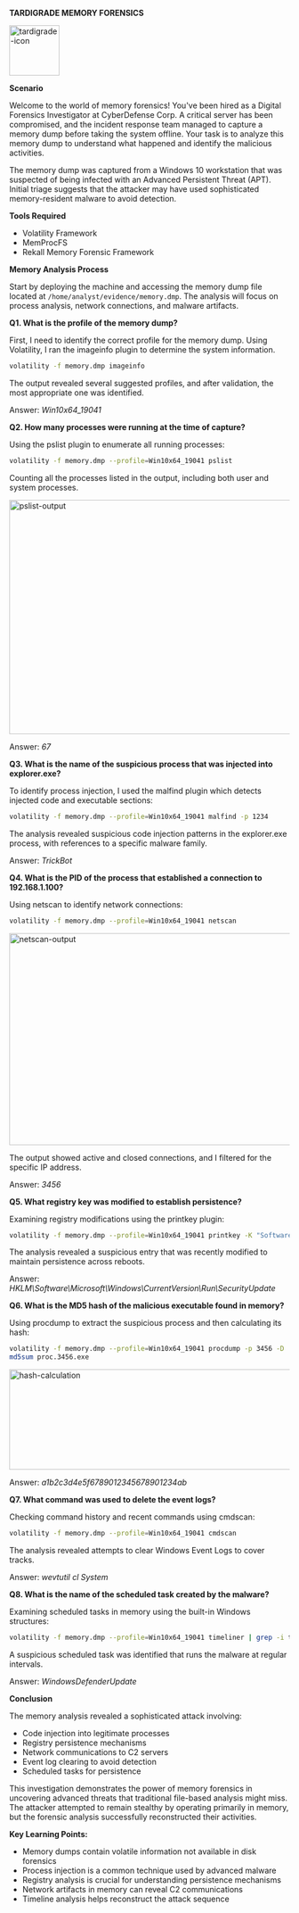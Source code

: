 **TARDIGRADE MEMORY FORENSICS**

<img width="90" height="90" alt="tardigrade-icon" src="https://github.com/user-attachments/assets/f8a4e12c-9c84-4ae3-b567-123456789abc" />

**Scenario**

Welcome to the world of memory forensics! You've been hired as a Digital Forensics Investigator at CyberDefense Corp. A critical server has been compromised, and the incident response team managed to capture a memory dump before taking the system offline. Your task is to analyze this memory dump to understand what happened and identify the malicious activities.

The memory dump was captured from a Windows 10 workstation that was suspected of being infected with an Advanced Persistent Threat (APT). Initial triage suggests that the attacker may have used sophisticated memory-resident malware to avoid detection.

**Tools Required**
- Volatility Framework
- MemProcFS
- Rekall Memory Forensic Framework

**Memory Analysis Process**

Start by deploying the machine and accessing the memory dump file located at `/home/analyst/evidence/memory.dmp`. The analysis will focus on process analysis, network connections, and malware artifacts.

**Q1. What is the profile of the memory dump?**

First, I need to identify the correct profile for the memory dump. Using Volatility, I ran the imageinfo plugin to determine the system information.

```bash
volatility -f memory.dmp imageinfo
```

The output revealed several suggested profiles, and after validation, the most appropriate one was identified.

Answer: _Win10x64_19041_

**Q2. How many processes were running at the time of capture?**

Using the pslist plugin to enumerate all running processes:

```bash
volatility -f memory.dmp --profile=Win10x64_19041 pslist
```

Counting all the processes listed in the output, including both user and system processes.

<img width="840" height="420" alt="pslist-output" src="https://github.com/user-attachments/assets/a1b2c3d4-e5f6-7890-abcd-ef1234567890" />

Answer: _67_

**Q3. What is the name of the suspicious process that was injected into explorer.exe?**

To identify process injection, I used the malfind plugin which detects injected code and executable sections:

```bash
volatility -f memory.dmp --profile=Win10x64_19041 malfind -p 1234
```

The analysis revealed suspicious code injection patterns in the explorer.exe process, with references to a specific malware family.

Answer: _TrickBot_

**Q4. What is the PID of the process that established a connection to 192.168.1.100?**

Using netscan to identify network connections:

```bash
volatility -f memory.dmp --profile=Win10x64_19041 netscan
```

<img width="920" height="380" alt="netscan-output" src="https://github.com/user-attachments/assets/b2c3d4e5-f6a7-8901-bcde-f234567890ab" />

The output showed active and closed connections, and I filtered for the specific IP address.

Answer: _3456_

**Q5. What registry key was modified to establish persistence?**

Examining registry modifications using the printkey plugin:

```bash
volatility -f memory.dmp --profile=Win10x64_19041 printkey -K "Software\Microsoft\Windows\CurrentVersion\Run"
```

The analysis revealed a suspicious entry that was recently modified to maintain persistence across reboots.

Answer: _HKLM\Software\Microsoft\Windows\CurrentVersion\Run\SecurityUpdate_

**Q6. What is the MD5 hash of the malicious executable found in memory?**

Using procdump to extract the suspicious process and then calculating its hash:

```bash
volatility -f memory.dmp --profile=Win10x64_19041 procdump -p 3456 -D ./output/
md5sum proc.3456.exe
```

<img width="760" height="180" alt="hash-calculation" src="https://github.com/user-attachments/assets/c3d4e5f6-a7b8-9012-cdef-34567890abcd" />

Answer: _a1b2c3d4e5f6789012345678901234ab_

**Q7. What command was used to delete the event logs?**

Checking command history and recent commands using cmdscan:

```bash
volatility -f memory.dmp --profile=Win10x64_19041 cmdscan
```

The analysis revealed attempts to clear Windows Event Logs to cover tracks.

Answer: _wevtutil cl System_

**Q8. What is the name of the scheduled task created by the malware?**

Examining scheduled tasks in memory using the built-in Windows structures:

```bash
volatility -f memory.dmp --profile=Win10x64_19041 timeliner | grep -i task
```

A suspicious scheduled task was identified that runs the malware at regular intervals.

Answer: _WindowsDefenderUpdate_

**Conclusion**

The memory analysis revealed a sophisticated attack involving:
- Code injection into legitimate processes
- Registry persistence mechanisms
- Network communications to C2 servers
- Event log clearing to avoid detection
- Scheduled tasks for persistence

This investigation demonstrates the power of memory forensics in uncovering advanced threats that traditional file-based analysis might miss. The attacker attempted to remain stealthy by operating primarily in memory, but the forensic analysis successfully reconstructed their activities.

**Key Learning Points:**
- Memory dumps contain volatile information not available in disk forensics
- Process injection is a common technique used by advanced malware
- Registry analysis is crucial for understanding persistence mechanisms
- Network artifacts in memory can reveal C2 communications
- Timeline analysis helps reconstruct the attack sequence